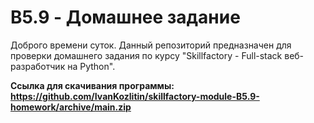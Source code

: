 # B5.9 - Домашнее задание
Доброго времени суток. Данный репозиторий предназначен для проверки домашнего задания по курсу "Skillfactory - Full-stack веб-разработчик на Python".

**Ссылка для скачивания программы: https://github.com/IvanKozlitin/skillfactory-module-B5.9-homework/archive/main.zip**
